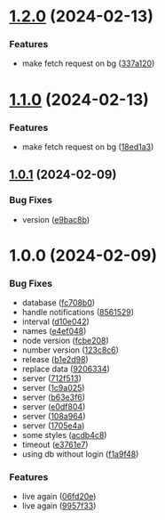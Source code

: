 # [1.2.0](https://github.com/glauroqj/symplometro/compare/v1.1.0...v1.2.0) (2024-02-13)


### Features

* make fetch request on bg ([337a120](https://github.com/glauroqj/symplometro/commit/337a120719ed7df231d29ec6dc208c9f9ba4cd63))

# [1.1.0](https://github.com/glauroqj/symplometro/compare/v1.0.1...v1.1.0) (2024-02-13)


### Features

* make fetch request on bg ([18ed1a3](https://github.com/glauroqj/symplometro/commit/18ed1a39cce7eaf7a25ea59006e8f044dc36f8dd))

## [1.0.1](https://github.com/glauroqj/symplometro/compare/v1.0.0...v1.0.1) (2024-02-09)


### Bug Fixes

* version ([e9bac8b](https://github.com/glauroqj/symplometro/commit/e9bac8bfe23873cc366c3be36b64098ce895c0eb))

# 1.0.0 (2024-02-09)


### Bug Fixes

* database ([fc708b0](https://github.com/glauroqj/symplometro/commit/fc708b0aa9f55647e2d93b8ce365897c8b81ffae))
* handle notifications ([8561529](https://github.com/glauroqj/symplometro/commit/8561529c2424c14d3aed3d254995a38868563db0))
* interval ([d10e042](https://github.com/glauroqj/symplometro/commit/d10e04244e311b441b7de2996297a087788bc46e))
* names ([e4ef048](https://github.com/glauroqj/symplometro/commit/e4ef048baa5d7940bec633d53aabfdac03ad7b00))
* node version ([fcbe208](https://github.com/glauroqj/symplometro/commit/fcbe208101fe9f3294e08f20c76814ccf6e8dad2))
* number version ([123c8c6](https://github.com/glauroqj/symplometro/commit/123c8c6847847eb81c7d84dbb80fc4a7f8b57bb2))
* release ([b1e2d98](https://github.com/glauroqj/symplometro/commit/b1e2d983c8975702ad611d93ab1737a8ec8e71db))
* replace data ([9206334](https://github.com/glauroqj/symplometro/commit/9206334c06a2290cad3de083a2f279824f2ac7f2))
* server ([712f513](https://github.com/glauroqj/symplometro/commit/712f513ee00a858bd17489918f510147e7fe7380))
* server ([1c9a025](https://github.com/glauroqj/symplometro/commit/1c9a025bbdfb053c77f9b7563ab8c32fe55622de))
* server ([b63e3f6](https://github.com/glauroqj/symplometro/commit/b63e3f6162084641edab4a4e9421c74a0bc53485))
* server ([e0df804](https://github.com/glauroqj/symplometro/commit/e0df8040c3b3921dd18183f5f0c3cfba071fa0c5))
* server ([108a964](https://github.com/glauroqj/symplometro/commit/108a964c574257687999c9146632853eae0e808c))
* server ([1705e4a](https://github.com/glauroqj/symplometro/commit/1705e4aa8189875277fcd3b8c0c490db210862c3))
* some styles ([acdb4c8](https://github.com/glauroqj/symplometro/commit/acdb4c824c7f7fb7291c010971c1052e2d8158df))
* timeout ([e3761e7](https://github.com/glauroqj/symplometro/commit/e3761e7d80d61cc31c68e3ab90516f5e02015075))
* using db without login ([f1a9f48](https://github.com/glauroqj/symplometro/commit/f1a9f4872c74b8a490b7617f1427da98c5ca114c))


### Features

* live again ([06fd20e](https://github.com/glauroqj/symplometro/commit/06fd20ecd58c339e73513ee78e15a4d715474878))
* live again ([9957f33](https://github.com/glauroqj/symplometro/commit/9957f3356cffcc7f4bf92d3f908d174eb7833a8c))
